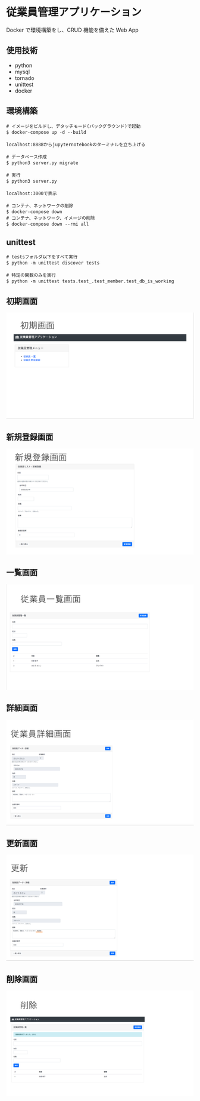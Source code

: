 # 従業員管理アプリケーション

Docker で環境構築をし、CRUD 機能を備えた Web App

## 使用技術

- python
- mysql
- tornado
- unittest
- docker

## 環境構築

```
# イメージをビルドし、デタッチモード(バックグラウンド)で起動
$ docker-compose up -d --build

localhost:8888からjupyternotebookのターミナルを立ち上げる

# データベース作成
$ python3 server.py migrate

# 実行
$ python3 server.py

localhost:3000で表示

# コンテナ、ネットワークの削除
$ docker-compose down
# コンテナ、ネットワーク、イメージの削除
$ docker-compose down --rmi all
```

## unittest

```
# testsフォルダ以下をすべて実行
$ python -m unittest discover tests

# 特定の関数のみを実行
$ python -m unittest tests.test_.test_member.test_db_is_working
```

## 初期画面

![alt text](./images/初期画面.png)

## 新規登録画面

![alt text](./images/新規登録.png)

## 一覧画面

![alt text](./images/一覧.png)

## 詳細画面

![alt text](./images/詳細.png)

## 更新画面

![alt text](./images/更新.png)

## 削除画面

![alt text](./images/削除.png)
